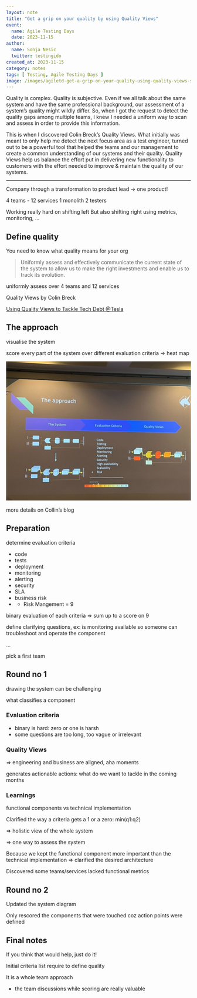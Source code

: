 ```yaml
---
layout: note
title: "Get a grip on your quality by using Quality Views"
event:
  name: Agile Testing Days
  date: 2023-11-15
author:
  name: Sonja Nesic
  twitter: testingido 
created_at: 2023-11-15
category: notes
tags: [ Testing, Agile Testing Days ]
image: /images/agiletd-get-a-grip-on-your-quality-using-quality-views-sonja-nesic/quality-views.jpg
---
```


Quality is complex. Quality is subjective. Even if we all talk about the same system and have the same professional background, our assessment of a system’s quality might wildly differ. So, when I got the request to detect the quality gaps among multiple teams, I knew I needed a uniform way to scan and assess in order to provide this information.

This is when I discovered Colin Breck’s Quality Views. What initially was meant to only help me detect the next focus area as a test engineer, turned out to be a powerful tool that helped the teams and our management to create a common understanding of our systems and their quality. Quality Views help us balance the effort put in delivering new functionality to customers with the effort needed to improve & maintain the quality of our systems.

---

Company through a transformation to product lead -> one product!

4 teams - 12 services
1 monolith
2 testers

Working really hard on shifting left
But also shifting right using metrics, monitoring, …

## Define quality

You need to know what quality means for your org

> Uniformly assess and effectively communicate the current state of the system to allow us to make the right investments and enable us to track its evolution.

uniformly assess over 4 teams and 12 services

Quality Views by Colin Breck

[Using Quality Views to Tackle Tech Debt @Tesla](https://www.infoq.com/presentations/quality-views-technical-debt/)

## The approach

visualise the system

score every part of the system over different evaluation criteria -> heat map

![Quality Views](/images/agiletd-get-a-grip-on-your-quality-using-quality-views-sonja-nesic/quality-views.jpg)

more details on Collin’s blog

## Preparation

determine evaluation criteria

- code
- tests
- deployment
- monitoring
- alerting
- security
- SLA
- business risk
- + Risk Mangement
= 9

binary evaluation of each criteria => sum up to a score on 9

define clarifying questions, ex: is monitoring available so someone can troubleshoot and operate the component

…

pick a first team

## Round no 1

drawing the system can be challenging

what classifies a component

### Evaluation criteria

- binary is hard: zero or one is harsh
- some questions are too long, too vague or irrelevant

### Quality Views

=> engineering and business are aligned, aha moments

generates actionable actions: what do we want to tackle in the coming months

### Learnings

functional components vs technical implementation

Clarified the way a criteria gets a 1 or a zero: min(q1:q2)

=> holistic view of the whole system

=> one way to assess the system

Because we kept the functional component more important than the technical implementation => clarified the desired architecture

Discovered some teams/services lacked functional metrics

## Round no 2

Updated the system diagram

Only rescored the components that were touched coz action points were defined

## Final notes

If you think that would help, just do it!

Initial criteria list require to define quality

It is a whole team approach

- the team discussions while scoring are really valuable
